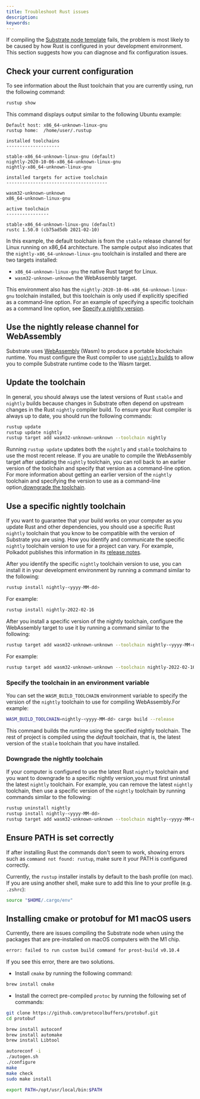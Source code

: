 ```yaml
---
title: Troubleshoot Rust issues
description:
keywords:
---
```


If compiling the [Substrate node template](https://github.com/substrate-developer-hub/substrate-node-template) fails, the problem is most likely to be caused by how Rust is configured in your development environment.
This section suggests how you can diagnose and fix configuration issues.

## Check your current configuration

To see information about the Rust toolchain that you are currently using, run the following command:

```bash
rustup show
```

This command displays output similar to the following Ubuntu example:

```text
Default host: x86_64-unknown-linux-gnu
rustup home:  /home/user/.rustup

installed toolchains
--------------------

stable-x86_64-unknown-linux-gnu (default)
nightly-2020-10-06-x86_64-unknown-linux-gnu
nightly-x86_64-unknown-linux-gnu

installed targets for active toolchain
--------------------------------------

wasm32-unknown-unknown
x86_64-unknown-linux-gnu

active toolchain
----------------

stable-x86_64-unknown-linux-gnu (default)
rustc 1.50.0 (cb75ad5db 2021-02-10)
```

In this example, the default toolchain is from the `stable` release channel for Linux running on x86_64 architecture.
The sample output also indicates that the `nightly-x86_64-unknown-linux-gnu` toolchain is installed and there are two targets installed:

- `x86_64-unknown-linux-gnu` the native Rust target for Linux.
- `wasm32-unknown-unknown` the WebAssembly target.

This environment also has the `nightly-2020-10-06-x86_64-unknown-linux-gnu` toolchain installed, but this toolchain is only used if explicitly specified as a command-line option.
For an example of specifying a specific toolchain as a command line option, see [Specify a nightly version](#specifying-nightly-version).

## Use the nightly release channel for WebAssembly

Substrate uses [WebAssembly](https://webassembly.org) (Wasm) to produce a portable blockchain runtime.
You must configure the Rust compiler to use [`nightly` builds](https://doc.rust-lang.org/book/appendix-07-nightly-rust.html) to allow you to
compile Substrate runtime code to the Wasm target.

## Update the toolchain

In general, you should always use the latest versions of Rust `stable` and `nightly` builds because changes in Substrate often depend on upstream changes in the Rust `nightly` compiler build.
To ensure your Rust compiler is always up to date, you should run the following commands:

```bash
rustup update
rustup update nightly
rustup target add wasm32-unknown-unknown --toolchain nightly
```

Running `rustup update` updates both the `nightly` and `stable` toolchains to use the most recent release.
If you are unable to compile the WebAssembly target after updating the `nightly` toolchain, you can roll back to an earlier version of the toolchain and specify that version as a command-line option.
For more information about getting an earlier version of the `nightly` toolchain and specifying the version to use as a command-line option,[downgrade the toolchain](#downgrading-rust-nightly).

## Use a specific nightly toolchain

If you want to guarantee that your build works on your computer as you update Rust and other dependencies, you should use a specific Rust `nightly` toolchain that you know to be compatible with the version of Substrate you are using.
How you identify and communicate the specific `nightly` toolchain version to use for a project can vary.
For example, Polkadot publishes this information in its [release notes](https://github.com/paritytech/polkadot/releases).

After you identify the specific `nightly` toolchain version to use, you can install it in your development environment by running a command similar to the following:

```bash
rustup install nightly-<yyyy-MM-dd>
```

For example:

```bash
rustup install nightly-2022-02-16
```

After you install a specific version of the nightly toolchain, configure the WebAssembly target to use it by running a command similar to the following:

```bash
rustup target add wasm32-unknown-unknown --toolchain nightly-<yyyy-MM-dd>
```

For example:

```bash
rustup target add wasm32-unknown-unknown --toolchain nightly-2022-02-16
```

### Specify the toolchain in an environment variable

You can set the `WASM_BUILD_TOOLCHAIN` environment variable to specify the version of the `nightly` toolchain to use for compiling WebAssembly.For example:

```bash
WASM_BUILD_TOOLCHAIN=nightly-<yyyy-MM-dd> cargo build --release
```

This command builds the _runtime_ using the specified nightly toolchain.
The rest of project is compiled using the _default_ toolchain, that is, the latest version of the `stable` toolchain that you have installed.

### Downgrade the nightly toolchain

If your computer is configured to use the latest Rust `nightly` toolchain and you want to downgrade to a specific nightly version,you must first uninstall the latest `nightly` toolchain.
For example, you can remove the latest `nightly` toolchain, then use a specific version of the `nightly` toolchain by running commands similar to the following:

```sh
rustup uninstall nightly
rustup install nightly-<yyyy-MM-dd>
rustup target add wasm32-unknown-unknown --toolchain nightly-<yyyy-MM-dd>
```

## Ensure PATH is set correctly

If after installing Rust the commands don't seem to work, showing errors such as `command not found: rustup`, make sure it your PATH is configured correctly.

Currently, the `rustup` installer installs by default to the bash profile (on mac). If you are using another shell, make sure to add this line to your profile (e.g. `.zshrc`):

```bash
source "$HOME/.cargo/env"
```

## Installing cmake or protobuf for M1 macOS users

Currently, there are issues compiling the Substrate node when using the packages that are pre-installed on macOS computers with the M1 chip.

```sh
error: failed to run custom build command for prost-build v0.10.4
```

If you see this error, there are two solutions.

- Install `cmake` by running the following command:

```bash
brew install cmake
```

- Install the correct pre-compiled `protoc` by running the following set of commands:

```bash
git clone https://github.com/protocolbuffers/protobuf.git
cd protobuf

brew install autoconf
brew install automake
brew install Libtool

autoreconf -i
./autogen.sh
./configure
make
make check
sudo make install

export PATH=/opt/usr/local/bin:$PATH
```

